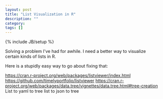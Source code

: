 ```yaml
---
layout: post
title: "List Visualization in R"
description: ""
category: 
tags: []
---
```

{% include JB/setup %}

Solving a problem I've had for awhile. I need a better way to visualize certain kinds of lists in R. 

Here is a stupidly easy way to go about fixing that:

https://cran.r-project.org/web/packages/listviewer/index.html
https://github.com/timelyportfolio/listviewer
https://cran.r-project.org/web/packages/data.tree/vignettes/data.tree.html#tree-creation
List to yaml to tree
list to json to tree
